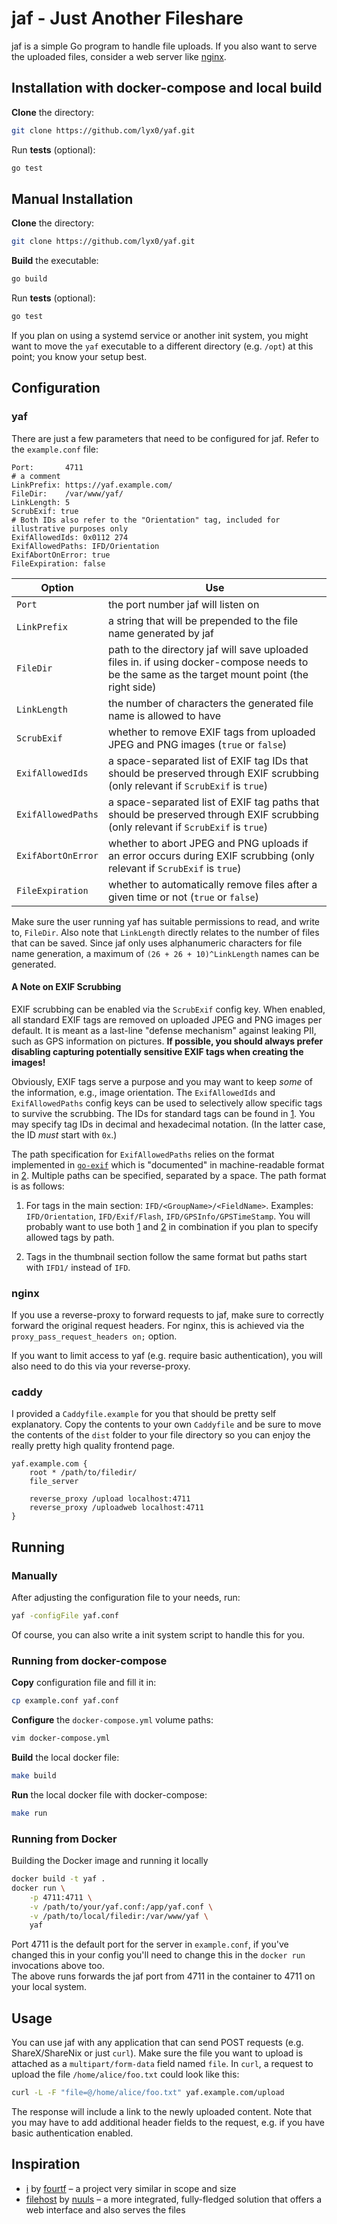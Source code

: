 # jaf - Just Another Fileshare
jaf is a simple Go program to handle file uploads.
If you also want to serve the uploaded files, consider a web server like [nginx](https://nginx.org/en/).

## Installation with docker-compose and local build
**Clone** the directory:
```bash
git clone https://github.com/lyx0/yaf.git
```
Run **tests** (optional):
```bash
go test
```

## Manual Installation
**Clone** the directory:
```bash
git clone https://github.com/lyx0/yaf.git
```
**Build** the executable:
```bash
go build
```
Run **tests** (optional):
```bash
go test
```

If you plan on using a systemd service or another init system, you might want to move the `yaf` executable to a different directory (e.g. `/opt`) at this point; you know your setup best.

## Configuration
### yaf
There are just a few parameters that need to be configured for jaf.
Refer to the `example.conf` file:
```
Port:       4711
# a comment
LinkPrefix: https://yaf.example.com/
FileDir:    /var/www/yaf/
LinkLength: 5
ScrubExif: true
# Both IDs also refer to the "Orientation" tag, included for illustrative purposes only
ExifAllowedIds: 0x0112 274
ExifAllowedPaths: IFD/Orientation
ExifAbortOnError: true
FileExpiration: false
```

Option             | Use
------------------ | -------------------------------------------------------------------
`Port`             | the port number jaf will listen on
`LinkPrefix`       | a string that will be prepended to the file name generated by jaf
`FileDir`          | path to the directory jaf will save uploaded files in. if using docker-compose needs to be the same as the target mount point (the right side)
`LinkLength`       | the number of characters the generated file name is allowed to have
`ScrubExif`        | whether to remove EXIF tags from uploaded JPEG and PNG images (`true` or `false`)
`ExifAllowedIds`   | a space-separated list of EXIF tag IDs that should be preserved through EXIF scrubbing (only relevant if `ScrubExif` is `true`)
`ExifAllowedPaths` | a space-separated list of EXIF tag paths that should be preserved through EXIF scrubbing (only relevant if `ScrubExif` is `true`)
`ExifAbortOnError` | whether to abort JPEG and PNG uploads if an error occurs during EXIF scrubbing (only relevant if `ScrubExif` is `true`)
`FileExpiration`   | whether to automatically remove files after a given time or not (`true` or `false`)


Make sure the user running yaf has suitable permissions to read, and write to, `FileDir`.
Also note that `LinkLength` directly relates to the number of files that can be saved.
Since jaf only uses alphanumeric characters for file name generation, a maximum of `(26 + 26 + 10)^LinkLength` names can be generated.

#### A Note on EXIF Scrubbing
EXIF scrubbing can be enabled via the `ScrubExif` config key.
When enabled, all standard EXIF tags are removed on uploaded JPEG and PNG images per default.
It is meant as a last-line "defense mechanism" against leaking PII, such as GPS information on pictures.
**If possible, you should always prefer disabling capturing potentially sensitive EXIF tags when creating the images!**

Obviously, EXIF tags serve a purpose and you may want to keep _some_ of the information, e.g., image orientation.
The `ExifAllowedIds` and `ExifAllowedPaths` config keys can be used to selectively allow specific tags to survive the scrubbing.
The IDs for standard tags can be found in [1].
You may specify tag IDs in decimal and hexadecimal notation.
(In the latter case, the ID _must_ start with `0x`.)

The path specification for `ExifAllowedPaths` relies on the format implemented in [`go-exif`](https://github.com/dsoprea/go-exif) which is "documented" in machine-readable format in [2].
Multiple paths can be specified, separated by a space.
The path format is as follows:

1. For tags in the main section: `IFD/<GroupName>/<FieldName>`.
   Examples: `IFD/Orientation`, `IFD/Exif/Flash`, `IFD/GPSInfo/GPSTimeStamp`.
   You will probably want to use both [1] and [2] in combination if you plan to specify allowed tags by path.

2. Tags in the thumbnail section follow the same format but paths start with `IFD1/` instead of `IFD`.

### nginx
If you use a reverse-proxy to forward requests to jaf, make sure to correctly forward the original request headers.
For nginx, this is achieved via the `proxy_pass_request_headers on;` option.

If you want to limit access to yaf (e.g. require basic authentication), you will also need to do this via your reverse-proxy.

### caddy
I provided a `Caddyfile.example` for you that should be pretty self explanatory. Copy the contents to your own `Caddyfile` and be sure to move the contents of the `dist` folder to your file directory so you can enjoy the really pretty high quality frontend page.
```Caddyfile
yaf.example.com {
    root * /path/to/filedir/
    file_server

    reverse_proxy /upload localhost:4711
    reverse_proxy /uploadweb localhost:4711
}
```

## Running

### Manually
After adjusting the configuration file to your needs, run:
```bash
yaf -configFile yaf.conf
```
Of course, you can also write a init system script to handle this for you.

### Running from docker-compose
**Copy** configuration file and fill it in:
```bash
cp example.conf yaf.conf
```
**Configure** the `docker-compose.yml` volume paths:
```bash
vim docker-compose.yml
```
**Build** the local docker file:
```bash
make build
```
**Run** the local docker file with docker-compose:
```bash
make run
```

### Running from Docker
Building the Docker image and running it locally
```bash
docker build -t yaf .
docker run \
    -p 4711:4711 \
    -v /path/to/your/yaf.conf:/app/yaf.conf \
    -v /path/to/local/filedir:/var/www/yaf \
    yaf
```

Port 4711 is the default port for the server in `example.conf`, if you've changed this in your config you'll need to change this in the `docker run` invocations above too.  
The above runs forwards the jaf port from 4711 in the container to 4711 on your local system.

## Usage
You can use jaf with any application that can send POST requests (e.g. ShareX/ShareNix or just `curl`).
Make sure the file you want to upload is attached as a `multipart/form-data` field named `file`.
In `curl`, a request to upload the file `/home/alice/foo.txt` could look like this:
```bash
curl -L -F "file=@/home/alice/foo.txt" yaf.example.com/upload
```
The response will include a link to the newly uploaded content.
Note that you may have to add additional header fields to the request, e.g. if you have basic authentication enabled.

## Inspiration
- [i](https://github.com/fourtf/i) by [fourtf](https://github.com/fourtf) – a project very similar in scope and size
- [filehost](https://github.com/nuuls/filehost) by [nuuls](https://github.com/nuuls) – a more integrated, fully-fledged solution that offers a web interface and also serves the files


[1]: https://exiv2.org/tags.html
[2]: https://github.com/dsoprea/go-exif/blob/a6301f85c82b0de82ceb8501f3c4a73ea7df01c2/assets/tags.yaml

